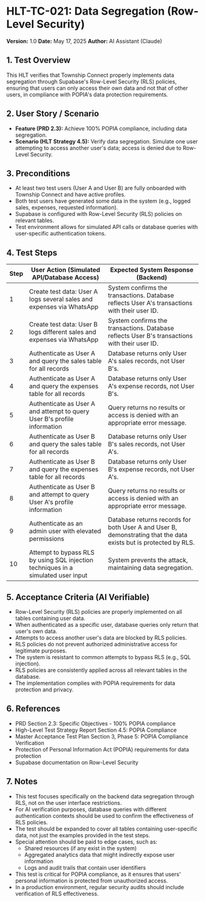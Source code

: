 # HLT-TC-021: Data Segregation (Row-Level Security)

**Version:** 1.0
**Date:** May 17, 2025
**Author:** AI Assistant (Claude)

## 1. Test Overview
This HLT verifies that Township Connect properly implements data segregation through Supabase's Row-Level Security (RLS) policies, ensuring that users can only access their own data and not that of other users, in compliance with POPIA's data protection requirements.

## 2. User Story / Scenario
* **Feature (PRD 2.3):** Achieve 100% POPIA compliance, including data segregation.
* **Scenario (HLT Strategy 4.5):** Verify data segregation. Simulate one user attempting to access another user's data; access is denied due to Row-Level Security.

## 3. Preconditions
* At least two test users (User A and User B) are fully onboarded with Township Connect and have active profiles.
* Both test users have generated some data in the system (e.g., logged sales, expenses, requested information).
* Supabase is configured with Row-Level Security (RLS) policies on relevant tables.
* Test environment allows for simulated API calls or database queries with user-specific authentication tokens.

## 4. Test Steps

| Step | User Action (Simulated API/Database Access) | Expected System Response (Backend) |
|------|-------------------------------------------|-----------------------------------|
| 1 | Create test data: User A logs several sales and expenses via WhatsApp | System confirms the transactions. Database reflects User A's transactions with their user ID. |
| 2 | Create test data: User B logs different sales and expenses via WhatsApp | System confirms the transactions. Database reflects User B's transactions with their user ID. |
| 3 | Authenticate as User A and query the sales table for all records | Database returns only User A's sales records, not User B's. |
| 4 | Authenticate as User A and query the expenses table for all records | Database returns only User A's expense records, not User B's. |
| 5 | Authenticate as User A and attempt to query User B's profile information | Query returns no results or access is denied with an appropriate error message. |
| 6 | Authenticate as User B and query the sales table for all records | Database returns only User B's sales records, not User A's. |
| 7 | Authenticate as User B and query the expenses table for all records | Database returns only User B's expense records, not User A's. |
| 8 | Authenticate as User B and attempt to query User A's profile information | Query returns no results or access is denied with an appropriate error message. |
| 9 | Authenticate as an admin user with elevated permissions | Database returns records for both User A and User B, demonstrating that the data exists but is protected by RLS. |
| 10 | Attempt to bypass RLS by using SQL injection techniques in a simulated user input | System prevents the attack, maintaining data segregation. |

## 5. Acceptance Criteria (AI Verifiable)
* Row-Level Security (RLS) policies are properly implemented on all tables containing user data.
* When authenticated as a specific user, database queries only return that user's own data.
* Attempts to access another user's data are blocked by RLS policies.
* RLS policies do not prevent authorized administrative access for legitimate purposes.
* The system is resistant to common attempts to bypass RLS (e.g., SQL injection).
* RLS policies are consistently applied across all relevant tables in the database.
* The implementation complies with POPIA requirements for data protection and privacy.

## 6. References
* PRD Section 2.3: Specific Objectives - 100% POPIA compliance
* High-Level Test Strategy Report Section 4.5: POPIA Compliance
* Master Acceptance Test Plan Section 3, Phase 5: POPIA Compliance Verification
* Protection of Personal Information Act (POPIA) requirements for data protection
* Supabase documentation on Row-Level Security

## 7. Notes
* This test focuses specifically on the backend data segregation through RLS, not on the user interface restrictions.
* For AI verification purposes, database queries with different authentication contexts should be used to confirm the effectiveness of RLS policies.
* The test should be expanded to cover all tables containing user-specific data, not just the examples provided in the test steps.
* Special attention should be paid to edge cases, such as:
  * Shared resources (if any exist in the system)
  * Aggregated analytics data that might indirectly expose user information
  * Logs and audit trails that contain user identifiers
* This test is critical for POPIA compliance, as it ensures that users' personal information is protected from unauthorized access.
* In a production environment, regular security audits should include verification of RLS effectiveness.